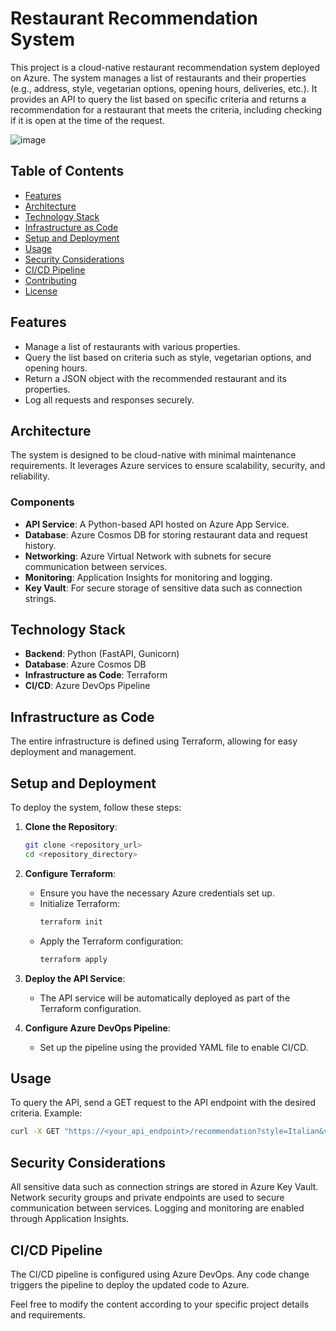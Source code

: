# Restaurant Recommendation System

This project is a cloud-native restaurant recommendation system deployed on Azure. The system manages a list of restaurants and their properties (e.g., address, style, vegetarian options, opening hours, deliveries, etc.). It provides an API to query the list based on specific criteria and returns a recommendation for a restaurant that meets the criteria, including checking if it is open at the time of the request.

![image](https://github.com/rivkyschon/restaurant-recommendation-system/assets/113901370/6764fd3c-2b38-47d3-9cea-b9fd172fdbfa)

## Table of Contents
- [Features](#features)
- [Architecture](#architecture)
- [Technology Stack](#technology-stack)
- [Infrastructure as Code](#infrastructure-as-code)
- [Setup and Deployment](#setup-and-deployment)
- [Usage](#usage)
- [Security Considerations](#security-considerations)
- [CI/CD Pipeline](#cicd-pipeline)
- [Contributing](#contributing)
- [License](#license)

## Features
- Manage a list of restaurants with various properties.
- Query the list based on criteria such as style, vegetarian options, and opening hours.
- Return a JSON object with the recommended restaurant and its properties.
- Log all requests and responses securely.

## Architecture
The system is designed to be cloud-native with minimal maintenance requirements. It leverages Azure services to ensure scalability, security, and reliability.

### Components
- **API Service**: A Python-based API hosted on Azure App Service.
- **Database**: Azure Cosmos DB for storing restaurant data and request history.
- **Networking**: Azure Virtual Network with subnets for secure communication between services.
- **Monitoring**: Application Insights for monitoring and logging.
- **Key Vault**: For secure storage of sensitive data such as connection strings.

## Technology Stack
- **Backend**: Python (FastAPI, Gunicorn)
- **Database**: Azure Cosmos DB
- **Infrastructure as Code**: Terraform
- **CI/CD**: Azure DevOps Pipeline

## Infrastructure as Code
The entire infrastructure is defined using Terraform, allowing for easy deployment and management.

## Setup and Deployment
To deploy the system, follow these steps:

1. **Clone the Repository**:
    ```sh
    git clone <repository_url>
    cd <repository_directory>
    ```

2. **Configure Terraform**:
    - Ensure you have the necessary Azure credentials set up.
    - Initialize Terraform:
      ```sh
      terraform init
      ```
    - Apply the Terraform configuration:
      ```sh
      terraform apply
      ```

3. **Deploy the API Service**:
    - The API service will be automatically deployed as part of the Terraform configuration.

4. **Configure Azure DevOps Pipeline**:
    - Set up the pipeline using the provided YAML file to enable CI/CD.

## Usage
To query the API, send a GET request to the API endpoint with the desired criteria. Example:

```sh
curl -X GET "https://<your_api_endpoint>/recommendation?style=Italian&vegetarian=yes&open_now=true"
```

## Security Considerations

All sensitive data such as connection strings are stored in Azure Key Vault.
Network security groups and private endpoints are used to secure communication between services.
Logging and monitoring are enabled through Application Insights.


## CI/CD Pipeline

The CI/CD pipeline is configured using Azure DevOps. Any code change triggers the pipeline to deploy the updated code to Azure.

Feel free to modify the content according to your specific project details and requirements.
